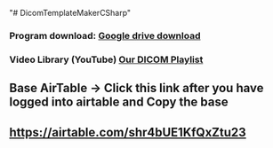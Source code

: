 "# DicomTemplateMakerCSharp" 

### Program download: [Google drive download](https://drive.google.com/drive/folders/113BQatCuYgOLmrDJEeARqACwGf6PwU9x)
### Video Library (YouTube) [Our DICOM Playlist](https://www.youtube.com/playlist?list=PLudf8Cfe-LuctPJTTfgb2tDBUvyR-ZOQu)

## Base AirTable -> Click this link after you have logged into airtable and Copy the base
## https://airtable.com/shr4bUE1KfQxZtu23
